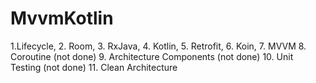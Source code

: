 # MvvmKotlin
1.Lifecycle,
2. Room,
3. RxJava,
4. Kotlin,
5. Retrofit,
6. Koin,
7. MVVM
8. Coroutine (not done)
9. Architecture Components (not done)
10. Unit Testing (not done)
11. Clean Architecture
